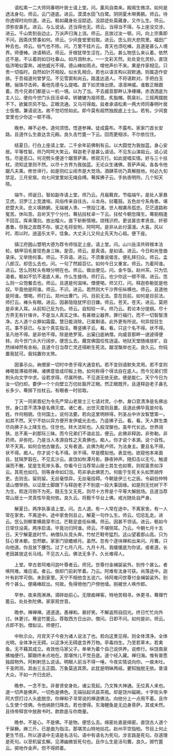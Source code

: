 <!-- { "loadSidebar": true } -->
　　语松素一二大师同春明叶居士请上堂。问。薰风自南来。殿阁生微凉。如何是透法身句。师云。云门道底。进云。漠漠水田飞白鹭。阴阴夏木啭黄鹂。师云。待你透得时向你道。进云。秪如藏身处没踪迹。没踪迹处莫藏身。又作么生。师云。须弥安鼻孔。进云。与么说话。还当得也无。师云。当得当不得。与上座没交涉。进云。千山势到岳边止。万派声归海上消。师云。且放过汝一顿。问。向上宗乘即不问。因斋庆赞事如何。师云。少间食堂里验取。进云。恁么则大悲院里。福田广种去也。师云。俗气也不除。问。万里不挂片云。青天也须吃棒。且道是甚么人境界。师便棒。进语稍迟。师云。牙根犹带生涩在。乃云。甚么物恁么来认着。依然还不是。不认着则如日吐春山。如月涵秋水。一一文彩天然。处处变化灵妙。直饶临济喝似雷奔。减他威光不得。德山棒如雨点。增他声价不来。果是作家相见。只贵一切临时。自然如针芥相投。似水乳相合。若也以语言构以寂默通。则属造作安排。于吾祖道何曾梦见。不见雪窦和尚云。路逢达道人。不将语默对。手把白玉鞭。骊珠尽击碎。看他先德与么提唱。直下如灵锋出匣。凛凛神威。谁敢正眼觑着。而今兄弟们都是认一机一境。以为了当。不去威音那畔认净裸裸。赤洒洒底为主人公。便向今世门头目活卓卓。转辘辘为祖师意。炙脂帽。鹘臭衫。三摇两摆脱不下。欲冀宗风不坠。正眼流通。又乌可得哉。兹者承语松素一两大师同春明叶居士饭僧。兼请说法。故不觉叨怛如此。即今莫有超然独脱底上士么。若有。少间食堂里也少你这一顿不得。

　　晚参。禅不必参。道何须悟。悟道参禅。徒成露布。不露布。家家门首长安路。且道作么生直达含元殿。良久击竹篦一下云。回而更相涉。不尔依位住。

　　结夏日。行白上座请上堂。二千余年前佛制有云。以大圆觉为我伽蓝。身心安居。平等性智。师乃呵呵大笑云。释迦老子是甚么语话。不见东山演祖云。说心说性。尽是恶口。何况劈头便道个踞菩萨乘。修寂灭行。如此提唱实情。好与三十拄杖。须知这里则不然。以尽十方界为我伽蓝。无论众生诸佛。菩萨声闻。各各令他踞凡夫乘。修世谛行。如是则红尘闹市是大觉场。酒肆茶坊乃真解脱地。何必九旬禁足。三月安居。向七间堂里如无绳自缚。蓦挥拂子云。手执夜明符。几个知天晓。

　　端午。师诞日。智如副寺请上堂。师乃云。月届蕤宾。节临端午。是处人家悬艾虎。汨罗江上竞渡喧。风俗传来自往古。斗龙舟。挝鼍鼓。五色丝兮系角黍。堪悲楚大夫。忠义填肺腑。无端被人谗。一愤投江渚。世人相袭吊孤忠。茫茫道路称冤苦。休叫苦。且听天宁个分付。蓦拈拄杖卓一下云。拄杖今朝忽降生。蓦劄相逢不回互。挥来蒲剑。放出榴火。直下斩断情根。烧残识府。更说甚忠孝贤良。奸邪愚鲁。但我之皮既不存。彼之毛将安附。阿呵呵。是非从此付潺湲。大喜。风以时。雨以时。逍遥乐太平。佳象。大丈夫儿又何止先天为心祖。便下座。

　　镇江府圌山慧明大德为荐令师恒定上座。请上堂。问。山川岳渎共转根本法轮。鳞甲羽毛普现色身三昧。是否。师云。是真语。是如语。进云。今日和尚登曲录床。又举扬何事。师云。不异语。进云。不须重说偈言。便礼拜归众。师云。孟八郎汉。却恁么去也。问。一句了然超百亿。如何今日又重宣。师云。为着阿谁。进云。恁么则杖头有眼分明在也。师云。做出便见。问。金牛饭。赵州茶。只为饥渴者。秪如不饥不渴底人来。作么生接待。师打云。也少你这一顿不得。进云。恁么则一众饱餐去也。师云。且道是何滋味。僧便喝。师又打。问。释迦弥勒犹是他奴。毕竟他是阿谁。师云。不识。进云。若然则大千沙界任纵横也。师云。且道他是阿谁。僧喝。师打云。郑州出曹门。问。目前无法。意在目前。如何是目前法。师打云。棒头有眼。进云。因甚隐隐犹怀旧日嫌。师云。苍天。苍天。进云。莫把是非来入耳。从前知己反为仇。师云。自知较一半。师乃云。若论本分提纲。尽十方界无有针锋许。不是当人真实之体。有甚根尘器界。罪行福行。而不一切智智清净。古人道个众罪如霜露。慧日能消除。已属剩语。此外更有所说。何异捏目生花。事不获已。与汝个真实指注。蓦竖拂子云。看。看。只这个名不得。状不得。圣凡他不得。是非他不得。除是绝罗笼。出窠臼底衲僧。向威音那畔一逴逴得便转。向今世门头大行阔步。便恁么去。魔宫佛国任性逍遥。地狱天堂随缘放旷。自然绰绰然有余裕。且道今日当荐亡灵还得断生死流。踞涅槃岸也无。良久云。你钝置我犹可。我钝置你太煞。

　　因事示众。衲僧家一切时中贵乎得大通变机。若不变则语默失灵用。若不变则棒喝皆滞祖师禅。诸佛意皆成印板上物。如何称得个得法自在底人。而今兄弟们惯刺头向文字中求。设若求得。尽属所依。不见道无依无欲。便是能仁。天宁今日为汝一切扫却。要伊一个个向壁立万仞处豁开正眼。然正眼既开。且道释迦老子鼻孔长多少。蓦掷下拄杖云。有眼者一时验取。

　　丁天一同弟晋纪为令先严常山老居士三七请对灵。小参。身口意清净是名佛出世。身口意不清净是名佛灭度。诸仁者。出世灭度则且置。且道此佛毕竟是何名姓。作何相貌。住何国土。说何法要。若向这里明辨得。列圣丛中许汝智慧第一。如其不然。天宁不妨以异方便开发伊威光去也。乃竖拂子云。看。看。天人群生类尽向拂子头上降生也。住世也。转大法轮也。入般涅槃也。虽年代长远。世界阔狭。总不离一刹那际三昧。而今兄弟们不谙此旨。便云。此佛非释迦。非弥勒。非药师。非弥陀。乃是当人本源自性之天真佛也。痴人。你才说个本源。说个自性。早不天真。如何合他古辙去。又有者道。此佛为毗卢师。为法身主。要且名不得。状不得。痴人。你才说个名不得。状不得。早是模拟他。表显他。欲窥他本来面目。犹隔罗縠在。不见玄沙云。直饶如秋潭月影。静夜钟声。随扣击以无亏。触波澜而不散。犹是生死岸头事。你看今日当荐常山居士其生也如寄。则视富贵如浮云。其死也如归。则等身命如幻泡。苟非承此佛恩力。何能于生死关头如贾胡传吏。去则去。留则留。无丝毫惊异。无丝毫挂碍。今朝是伊三七之辰。令嗣伯仲特请山僧举扬。以证居士脚跟下与释迦老子不别底一段大事因缘。如是则无忧树下不为生。熙连河侧不为死。既无生又无死。则尽十方界是个平等大解脱场。且道当荐常山居士一灵真性毕竟何依。良久云。将觐千华台上佛。戒光随处自严身。

　　解夏日。两序执事请上堂。问。古人道。有一人常在途中。不离家舍。有一人常在家舍。不离途中。途中家舍则且止。解夏一句作么生。师云。切忌乱走。进云。恁么则楖栗横肩穿市过。芒鞋足底任纵横。师云。因甚不领话。进云。秪如今日常住设斋。两序启请。毕竟功归阿谁。师云。不堪侧耳。乃云。今朝七月十五日。天宁解夏底时节。衲僧队队竞头奔。竹杖芒鞋夸猛烈。这山望着那山高。只为狂心曾未歇。忽然歇。家家门锁蟾蜍月。虽然。忽有个逐块禅和出来问。月聻。只向他道。你且放下腰包。过了七月八月。九月十月。我缓缓底为你说。或者道。长老因甚放这长马线。不见古人云。佛法无多子。久长难得人。

　　上堂。举古昔阿难问迦叶尊者云。师兄。世尊付金襕袈裟外。别传个甚么。者唤阿难。难应诺。者云。倒却门前刹竿着。乃云。阿难有法身可获。尚落途中。迦叶有刹竿可倒。未到家里。天宁不相他含五说六。待阿难问世尊付金襕袈裟外。别传个甚么。便痛棒趁出。何故。免得倚他门户傍他墙。刚被世人唤作郎。

　　早参。夜来雨淋淋。滴碎劫前心。无限痴禅客。特地苦相寻。休更寻。蓦撺竹篦云。处处弥陀佛。家家观世音。

　　晚参。禅禅禅。道道道。愚禅和。甚好笑。不解返照自回光。终日忙忙向外讨。休更讨。蓦竖竹篦云。荐取西方日出卯。僧问。日即不问。如何是卯。师云。点即不到。僧拟议。师便打。

　　中秋示众。月宫天子今夜为诸人说法了也。若向这里见得。则全体清净。全体光明。全体净光无碍。以这净光无碍底含养万物。亭毒四生。乃至若草木。若禽鱼。无不藉其成立。肯效他马家父子。单单为着个自己说供养。说修行。纵饶南泉拂袖便行。脚跟终未点地在。那堪怜儿不觉丑底。道个经入藏。禅归海。惟有普愿独超物外。阿剌剌恁么说话。明眼人前当不得一唾。今夜实情说向你。一痕未吐。千圣罔测。其由三五正圆。万象莫逃其质。此犹是明昧两岐。要知独脱无依。普请大众。不如一齐归去好。

　　晚参。一念不生。非普贤安身处。诸尘竞起。乃文殊大神通。无位真人来也。道一切声是佛声。一切色是佛色。无端拈起巩县茶瓶。却是饶州磁碗。十字街头李阿大惯打过人头底脱空。你禅和子寻常说的禅道佛法。向他分上一点用不着。且作么生使个伎俩。令他纳款归降去。若也使得。东海鲤鱼是无边身菩萨。其或未然。且待帝释宫中放赦书时。款款底与你商量。

　　晚参。不是心。不是佛。不是物。便恁么去。绵密处直是绵密。直饶古人道个干屎橛。麻三斤。已是曲为指注。那堪灵山特地拈花。赵州平空指柏。节目上何止更生节目。所以道语中无语是名活句。语中有语名为死句。涉言路是死句。存道理是死句。以至机留玄解。见滞幽微皆死句也。且作么生是活句聻。良久。掷竹篦云。掷地作金声。但不得顾着。

